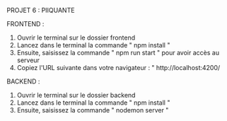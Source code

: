 PROJET 6 : PIIQUANTE

FRONTEND :

1. Ouvrir le terminal sur le dossier frontend
2. Lancez dans le terminal la commande " npm install "
3. Ensuite, saisissez la commande " npm run start " pour avoir accès au serveur
4. Copiez l'URL suivante dans votre navigateur : " http://localhost:4200/

BACKEND :

1. Ouvrir le terminal sur le dossier backend
2. Lancez dans le terminal la commande " npm install "
3. Ensuite, saisissez la commande " nodemon server "



